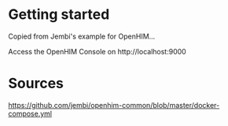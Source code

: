 
# Getting started

Copied from Jembi's example for OpenHIM...

Access the OpenHIM Console on http://localhost:9000

# Sources

https://github.com/jembi/openhim-common/blob/master/docker-compose.yml
